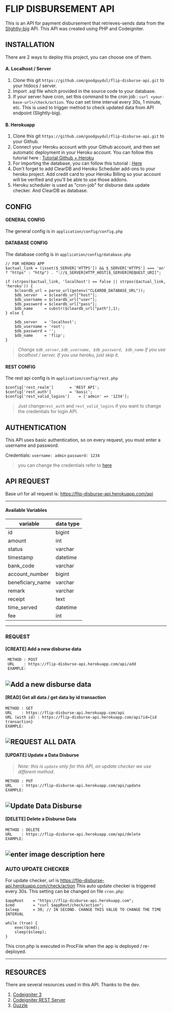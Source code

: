 
# FLIP DISBURSEMENT API

This is an API for payment disbursement that retrieves-sends data from the [Slightly-big](https://gist.github.com/luqmansungkar/9512940cac53f53bb4a024a1e5f70ef7) API. This API was created using PHP and Codeigniter.


## INSTALLATION

There are 2 ways to deploy this project, you can choose one of them.

#### A. Localhost / Server
1. Clone this git `https://github.com/goodguydul/flip-disburse-api.git` to your htdocs / server.
2. Import .sql file which provided in the source code to your database.
3. If your server have cron, set this command to the cron job :
	`curl <your-base-url>/check/action`. 
	You can set time interval every 30s, 1 minute, etc. This is used to trigger method to check updated data from API endpoint (Slightly-big).

#### B. Herokuapp
1. Clone this git `https://github.com/goodguydul/flip-disburse-api.git` to your Github.
2. Connect your Heroku account with your Github account, and then set automatic deployment in your Heroku account. You can follow this tutorial here : [Tutorial Github + Heroku](https://devcenter.heroku.com/articles/github-integration)
3. For importing the database, you can follow this tutorial : [Here](https://medium.com/@michaeltendossemwanga/import-mysql-database-to-heroku-with-one-command-import-db-sql-a932d720c82b)
4. Don't forget to add ClearDB and Heroku Scheduler add-ons to your heroku project. Add credit card to your Heroku Billing so your account will be verified and you'll be able to use those addons.
5. Heroku scheduler is used as "cron-job" for disburse data update checker. And ClearDB as database.

## CONFIG
#### GENERAL CONFIG
The general config is in `application/config/config.php`

#### DATABASE CONFIG
The database config is in `application/config/database.php`
```
// FOR HEROKU APP
$actual_link = (isset($_SERVER['HTTPS']) && $_SERVER['HTTPS'] === 'on' ? "https" : "http") . "://$_SERVER[HTTP_HOST]$_SERVER[REQUEST_URI]";

if (strpos($actual_link, 'localhost') == false || strpos($actual_link, 'heroku')) {
	$cleardb_url = parse_url(getenv("CLEARDB_DATABASE_URL"));
	$db_server   = $cleardb_url["host"];
	$db_username = $cleardb_url["user"];
	$db_password = $cleardb_url["pass"];
	$db_name     = substr($cleardb_url["path"],1);
} else {
	
	$db_server   = 'localhost';
	$db_username = 'root';
	$db_password = '';
	$db_name     = 'flip';
}
```
> *Change `$db_server,$db_username, $db_password, $db_name` if you use localhost / server. If you use heroku, just skip it.*

#### REST CONFIG
The rest api config is in `application/config/rest.php`
```
$config['rest_realm'] 		= 'REST API';
$config['rest_auth'] 		= 'basic';
$config['rest_valid_logins'] 	= ['admin' => '1234'];
```

> Just change`rest_auth` and `rest_valid_logins` if you want to change the credentials for login API.

## AUTHENTICATION

This API uses basic authentication, so on every request, you must enter a username and password.

Credentials:
 `username: admin`
 `password: 1234`

> you can change the credentials refer to [here](#rest-config)

 

## API REQUEST

Base url for all request is: https://flip-disburse-api.herokuapp.com/api
 
---
 
#### Available Variables

| variable | data type |
|--|--|
| id | bigint |
| amount | int | 
| status | varchar | 
| timestamp | datetime | 
| bank_code | varchar | 
| account_number | bigint | 
| beneficiary_name | varchar | 
| remark | varchar | 
| receipt | text | 
| time_served | datetime | 
| fee | int |

---

### REQUEST

#### [CREATE] Add a new disburse data
 ```
  METHOD : POST 
  URL    : https://flip-disburse-api.herokuapp.com/api/add
  EXAMPLE:
 ```
 ![Add a new disburse data](https://i.ibb.co/6F9zFyc/Screenshot-2.png)
---
#### [READ] Get all data / get data by id transaction
  ```
  METHOD : GET
  URL    : https://flip-disburse-api.herokuapp.com/api
  URL (with id) : https://flip-disburse-api.herokuapp.com/api?id={id transaction}
  EXAMPLE:
  ```
  ![REQUEST ALL DATA](https://i.ibb.co/7vDJrn0/Screenshot-1.png)
---
#### [UPDATE] Update a Data Disburse
 
> *Note: this is `update` only for this API, on update checker we use different method*.

  ```
  METHOD : PUT
  URL    : https://flip-disburse-api.herokuapp.com/api/update
  EXAMPLE:
  ```
  ![Update Data Disburse](https://i.ibb.co/ZLq7Mv3/Screenshot-3.png)
---
#### [DELETE] Delete a Disburse Data 
 
  ```
  METHOD : DELETE
  URL    : https://flip-disburse-api.herokuapp.com/api/delete
  EXAMPLE:
  ```
  ![enter image description here](https://i.ibb.co/tYW5qBz/Screenshot-4.png)
---
 
### AUTO UPDATE CHECKER

For update checker, url is https://flip-disburse-api.herokuapp.com/check/action
This auto update checker is triggered every 30s. This setting can be changed on file `cron.php`:

	$appRoot 	= "https://flip-disburse-api.herokuapp.com";
	$cmd 		= "curl $appRoot/check/action";
	$sleep 		= 30; // IN SECOND. CHANGE THIS VALUE TO CHANGE THE TIME INTERVAL

	while (true) {
	    exec($cmd);
	    sleep($sleep);
	}

This cron.php is executed in ProcFile when the app is deployed / re-deployed.

---

## RESOURCES

There are several resources used in this API. Thanks to the dev.

1. [Codeigniter 3](https://codeigniter.com)
2. [Codeigniter REST Server](https://github.com/chriskacerguis/codeigniter-restserver)
3. [Guzzle](https://github.com/guzzle/guzzle)


